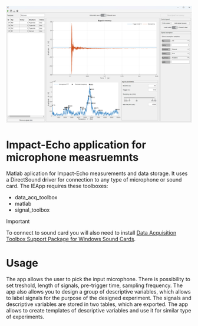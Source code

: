 ![](https://github.com/Rievil/IEApp/blob/main/Ilustration/App_window.png)
# Impact-Echo application for microphone measruemnts
Matlab aplication for Impact-Echo measurements and data storage. It uses a DirectSound driver for connection to any type of microphone or sound card. The IEApp requires these toolboxes:

- data_acq_toolbox
- matlab
- signal_toolbox

> [!IMPORTANT]
> To connect to sound card you will also need to install [Data Acquisition Toolbox Support Package for Windows Sound Cards](https://www.mathworks.com/matlabcentral/fileexchange/45171-data-acquisition-toolbox-support-package-for-windows-sound-cards).

# Usage
The app allows the user to pick the input microphone. There is possibility to set treshold, length of signals, pre-trigger time, sampling frequency. The app also allows you to design a group of descriptive variables, which allows to label signals for the purpose of the designed experiment. The signals and descriptive variables are stored in two tables, which are exported. The app allows to create templates of descriptive variables and use it for similar type of experiments. 
